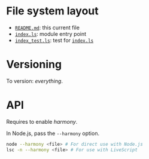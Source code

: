 

# File system layout

* [`README.md`](./README.md): this current file
* [`index.ls`](./index.ls): module entry point
* [`index_test.ls`](./index_test.ls): test for [`index.ls`](./index.ls)

# Versioning

To version: _everything_.

# API

Requires to enable _harmony_.

In Node.js, pass the `--harmony` option.

```bash
node --harmony <file> # For direct use with Node.js
lsc -n --harmony <file> # For use with LiveScript
```


